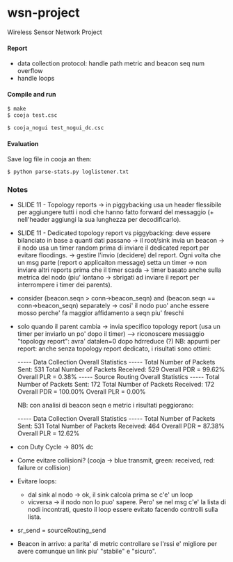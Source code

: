 # wsn-project
Wireless Sensor Network Project


#### Report

- data collection protocol: handle path metric and beacon seq num overflow
- handle loops


#### Compile and run

```sh
$ make
$ cooja test.csc
```
```sh
$ cooja_nogui test_nogui_dc.csc
```

#### Evaluation

Save log file in cooja an then:

```sh
$ python parse-stats.py loglistener.txt
```

### Notes

- SLIDE 11 - Topology reports -> in piggybacking usa un header flessibile per aggiungere tutti i nodi che hanno fatto forward del messaggio (+ nell'header aggiungi la sua lunghezza per decodificarlo).

- SLIDE 11 - Dedicated topology report vs piggybacking: deve essere bilanciato in base a quanti dati passano -> il root/sink invia un beacon -> il nodo usa un timer random prima di inviare il dedicated report per evitare floodings.
-> gestire l'invio (decidere) del report. Ogni volta che un msg parte (report o applicaiton message) setta un timer -> non inviare altri reports prima che il timer scada -> timer basato anche sulla metrica del nodo (piu' lontano -> sbrigati ad inviare il report per interrompere i timer dei parents).

- consider (beacon.seqn > conn->beacon_seqn) and (beacon.seqn == conn->beacon_seqn) separately -> cosi' il nodo puo' anche essere mosso
  perche' fa maggior affidamento a seqn piu' freschi

- solo quando il parent cambia -> invia specifico topology report (usa un timer per inviarlo un po' dopo il timer)
  --> riconoscere messaggio "topology report": avra' datalen=0 dopo hdrreduce (?)
  NB: appunti per report: anche senza topology report dedicato, i risultati sono ottimi:

    ----- Data Collection Overall Statistics -----
    Total Number of Packets Sent: 531
    Total Number of Packets Received: 529
    Overall PDR = 99.62%
    Overall PLR = 0.38%
    ----- Source Routing Overall Statistics -----
    Total Number of Packets Sent: 172
    Total Number of Packets Received: 172
    Overall PDR = 100.00%
    Overall PLR = 0.00%


  NB: con analisi di beacon seqn e metric i risultati peggiorano:

  ----- Data Collection Overall Statistics -----
  Total Number of Packets Sent: 531
  Total Number of Packets Received: 464
  Overall PDR = 87.38%
  Overall PLR = 12.62%


- con Duty Cycle -> 80% dc

- Come evitare collisioni? (cooja -> blue transmit, green: received, red: failure or collision)

- Evitare loops:
    - dal sink al nodo -> ok, il sink calcola prima se c'e' un loop
    - vicversa -> il nodo non lo puo' sapere. Pero' se nel msg c'e' la lista di  nodi incontrati, questo il loop essere evitato facendo controlli sulla lista.

- sr_send = sourceRouting_send

- Beacon in arrivo: a parita' di metric controllare se l'rssi e' migliore per avere comunque un link piu' "stabile" e "sicuro".
